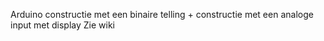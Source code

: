 Arduino constructie met een binaire telling + constructie met een analoge input met display
Zie wiki
